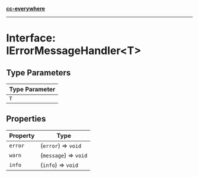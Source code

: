 [**cc-everywhere**](../../../../../index.md)

***

# Interface: IErrorMessageHandler<T\>

## Type Parameters

| Type Parameter |
| ------ |
| `T` |

## Properties

| Property | Type |
| ------ | ------ |
| `error` | (`error`) => `void` |
| `warn` | (`message`) => `void` |
| `info` | (`info`) => `void` |
